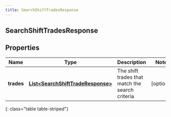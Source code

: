 ```yaml
---
title: SearchShiftTradesResponse
---
```

## SearchShiftTradesResponse


## Properties

| Name | Type | Description | Notes |
| ------------ | ------------- | ------------- | ------------- |
| **trades** | [**List&lt;SearchShiftTradeResponse&gt;**](SearchShiftTradeResponse.html) | The shift trades that match the search criteria |  [optional] |
{: class="table table-striped"}



